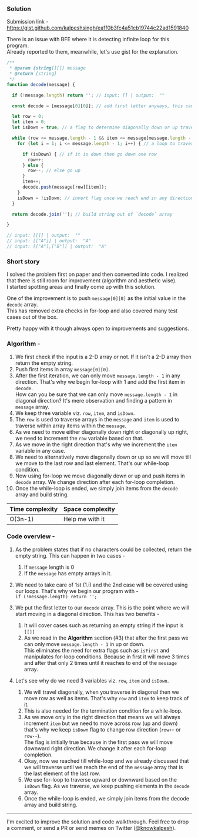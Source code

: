 ### Solution

Submission link - https://gist.github.com/kalpeshsingh/ea1f0b3fc4a51cb19744c22ad1591840

There is an issue with BFE where it is detecting infinite loop for this program. <br />
Already reported to them, meanwhile, let's use gist for the explanation.



```js
/**
 * @param {string[][]} message
 * @return {string}
 */
function decode(message) {

  if (!message.length) return ''; // input: [] | output:  ""

  const decode = [message[0][0]]; // add first letter anyways, this can cover below edge cases.

  let row = 0;
  let item = 0;
  let isDown = true; // a flag to determine diagonally down or up traverse

  while (row <= message.length - 1 && item <= message[message.length - 1].length) { // we need to stop when we reach end in both diagonally down or up
    for (let i = 1; i <= message.length - 1; i++) { // a loop to traverse `message` items 

      if (isDown) { // if it is down then go down one row
        row++;
      } else {
        row--; // else go up
      }
      item++;
      decode.push(message[row][item]);
    }
    isDown = !isDown; // invert flag once we reach end in any direction
  }

  return decode.join(''); // build string out of `decode` array

}

// input: [[]] | output:  ""
// input: [["A"]] | output:  "A"
// input: [["A"],["B"]] | output:  "A"
```

### Short story
I solved the problem first on paper and then converted into code. I realized that there is still room for improvement (algorithm and aesthetic wise). <br/>
I started spotting areas and finally come up with this solution.

One of the improvement is to push `message[0][0]` as the initial value in the `decode` array. <br />
This has removed extra checks in for-loop and also covered many test cases out of the box.

Pretty happy with it though always open to improvements and suggestions.


### Algorithm - 
1. We first check if the input is a 2-D array or not. If it isn't a 2-D array then return the empty string.
1. Push first items in array `message[0][0]`.
1. After the first iteration, we can only move `message.length - 1` in any direction. That's why we begin for-loop with 1 and add the first item in `decode`. <br />
How can you be sure that we can only move `message.length - 1` in diagonal direction? It's mere observation and finding a pattern in `message` array.
1. We keep three variable viz. `row`, `item`, and `isDown`. 
1. The `row` is used to traverse arrays in the `message` and `item` is used to traverse within array items within the `message`.
1. As we need to move either diagonally down right or diagonally up right, we need to increment the `row` variable based on that.
1. As we move in the right direction that's why we increment the `item` variable in any case.
1. We need to alternatively move diagonally down or up so we will move till we move to the last row and last element. That's our while-loop condition.
1. Now using for-loop we move diagonally down or up and push items in `decode` array. We change direction after each for-loop completion.
1. Once the while-loop is ended, we simply join items from the `decode` array and build string.



| Time complexity | Space complexity |
|-----------------|------------------|
| O(3n-1)            | Help me with it             |

### Code overview - 
1. As the problem states that if no characters could be collected, return the empty string. This can happen in two cases - 
    1. If `message` length is 0
    1. If the `message` has empty arrays in it.
    
1. We need to take care of 1st (1.i) and the 2nd case will be covered using our loops. That's why we begin our program with - </br>
`if (!message.length) return '';`
1. We put the first letter to our `decode` array. This is the point where we will start moving in a diagonal direction. This has two benefits - 
    1. It will cover cases such as returning an empty string if the input is `[[]]`
    1. As we read in the **Algorithm** section (#3) that after the first pass we can only move `message.length - 1` in up or down. <br />
    This eliminates the need for extra flags such as `isFirst` and manipulates for-loop conditions. Because in first it will move 3 times and after that only 2 times until
    it reaches to end of the `message` array.
1. Let's see why do we need 3 variables viz.  `row`, `item` and `isDown`. 
    1. We will travel diagonally, when you traverse in diagonal then we move row as well as items. That's why `row` and `item` to keep track of it.
    1. This is also needed for the termination condition for a while-loop.
    1. As we move only in the right direction that means we will always increment `item` but we need to move across row (up and down) that's why we keep `isDown` flag to change row direction (`row++` or `row--`). <br/>
    The flag is initially true because in the first pass we will move downward right direction. We change it after each for-loop completion.
    1. Okay, now we reached till while-loop and we already discussed that we will traverse until we reach the end of the `message` array that is the last element of the last row. <br />
    1. We use for-loop to traverse upward or downward based on the `isDown` flag. As we traverse, we keep pushing elements in the `decode` array.
    1. Once the while-loop is ended, we simply join items from the decode array and build string.

---

I'm excited to improve the solution and code walkthrough. Feel free to drop a comment, or send a PR or send memes on Twitter ([@knowkalpesh](https://twitter.com/knowkalpesh)).
